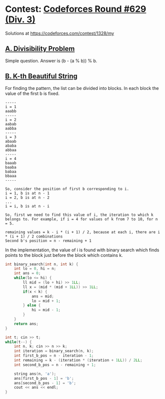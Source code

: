 # Contest: [Codeforces Round #629 (Div. 3)](https://codeforces.com/contest/1328)
Solutions at https://codeforces.com/contest/1328/my 

## [A. Divisibility Problem](https://codeforces.com/contest/1328/problem/A)
Simple question. Answer is (b - (a % b)) % b.

## [B. K-th Beautiful String](https://codeforces.com/contest/1328/problem/B)
For finding the pattern, the list can be divided into blocks. In each block the value of the first b is fixed.
```
-----
i = 1
aaabb
-----
i = 2
aabab
aabba
-----
i = 3
abaab
ababa
abbaa
-----
i = 4
baaab
baaba
babaa
bbaaa
-----
```
```
So, consider the position of first b corresponding to i.
i = 1, b is at n - 1
i = 2, b is at n - 2
...
i = i, b is at n - i

So, first we need to find this value of i, the iteration to which k belongs to. For example, if i = 4 for values of k from 7 to 10, for n = 5.

remaining values = k - i * (i + 1) / 2, because at each i, there are i * (i + 1) / 2 combinations
Second b's position = n - remaining + 1
```
In the implementation, the value of i is found with binary search which finds points to the block just before the block which contains k.
```cpp
int binary_search(int n, int k) {
    int lo = 0, hi = n;
    int ans = 0;
    while(lo <= hi) {
        ll mid = (lo + hi) >> 1LL;
        ll x = (mid * (mid + 1LL)) >> 1LL;
        if(x < k) {
            ans = mid;
            lo = mid + 1;
        } else {
            hi = mid - 1;
        }
    }
    return ans;
}

int t; cin >> t;
while(t--) {
    int n, k; cin >> n >> k;
    int iteration = binary_search(n, k);
    int first_b_pos = n - iteration - 1;
    int remaining = k - (iteration * (iteration + 1LL)) / 2LL;
    int second_b_pos = n - remaining + 1;

    string ans(n, 'a');
    ans[first_b_pos - 1] = 'b';
    ans[second_b_pos - 1] = 'b';
    cout << ans << endl;
}
```
